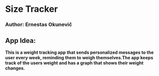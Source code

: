 # Size Tracker

### Author: Ernestas Okunevič

## App Idea:
**This is a weight tracking app that sends personalized messages to the user every week, 
reminding them to weigh themselves.The app keeps track of the users weight and has a
graph that shows their weight changes.**

